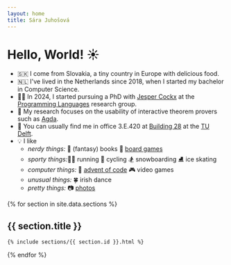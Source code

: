 ```yaml
---
layout: home
title: Sára Juhošová
---
```


# Hello, World! ☀️

* 🇸🇰 I come from Slovakia, a tiny country in Europe with delicious food.
* 🇳🇱 I've lived in the Netherlands since 2018, when I started my bachelor in Computer Science.
* 👩‍🎓 In 2024, I started pursuing a PhD with [Jesper Cockx](https://jesper.sikanda.be/) at the [Programming Languages](https://pl.ewi.tudelft.nl/) research group.
* 🧬 My research focuses on the usability of interactive theorem provers such as [Agda](https://github.com/agda/agda/).
* 🏢 You can usually find me in office 3.E.420 at [Building 28](https://map.tudelftcampus.nl/nl/poi/wiskunde-informatica-ewi/) at the [TU Delft](https://www.tudelft.nl/).
* 💡 I like
  * *nerdy things:* 🧙 (fantasy) books 🎲 [board games](https://boardgamegeek.com/collection/user/sarantja?sort=rank&sortdir=asc&rankobjecttype=subtype&rankobjectid=1&columns=title%7Cthumbnail%7Crank%7Crating%7Cbggrating%7Ccomment%7Ccommands&geekranks=Board%20Game%20Rank&objecttype=thing&ff=1&subtype=boardgame)
  * *sporty things:*🏃‍♀️ running 🚴 cycling 🏂 snowboarding ⛸️ ice skating
  * *computer things:* 🎅 [advent of code](https://github.com/sarajuhosova/aoc) 🎮 video games
  * *unusual things:* 🍀 irish dance
  * *pretty things:* 📷 [photos](#pictures)

{% for section in site.data.sections %}

<div id="{{ section.id }}">
    <h2>{{ section.title }}</h2>

    {% include sections/{{ section.id }}.html %}
</div>

{% endfor %}
